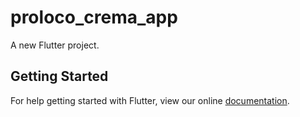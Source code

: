 # proloco_crema_app

A new Flutter project.

## Getting Started

For help getting started with Flutter, view our online
[documentation](https://flutter.io/).
